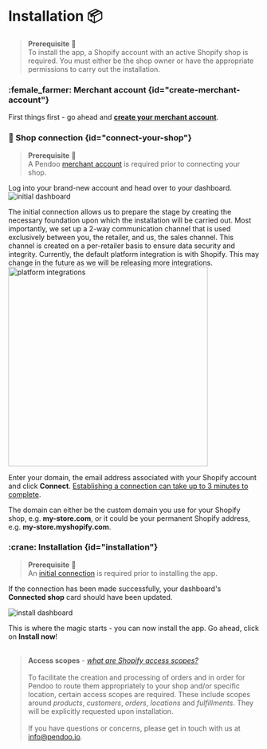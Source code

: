 # Installation :package:

>   <b>Prerequisite</b> :construction:<br/>
    To install the app, a Shopify account with an active Shopify shop is required. You must either be the shop owner or have 
    the appropriate permissions to carry out the installation.

### :female_farmer: Merchant account {id="create-merchant-account"}
First things first - go ahead and <a href="https://pendoo.io/merchant-signup" target="_blank"><b>create your merchant account</b></a>.

### :electric_plug: Shop connection {id="connect-your-shop"}

> <b>Prerequisite</b> :construction: <br/>A Pendoo [merchant account](#create-merchant-account) is required prior to connecting your shop.

Log into your brand-new account and head over to your dashboard.
<img src="Group 54.svg" alt="initial dashboard"/>

<note>
    The initial connection allows us to prepare the stage by creating the necessary foundation upon
    which the installation will be carried out. Most importantly, we set up a 2-way communication channel that is used exclusively
    between you, the retailer, and us, the sales channel. This channel is created on a per-retailer basis to ensure data security and integrity.
</note>


<tip>
    Currently, the default platform integration is with Shopify. This may change in the future as we will be releasing more 
    integrations.
    <img src="platform-integrations.png" alt="platform integrations" width="400"/>
</tip>

Enter your domain, the email address associated with your Shopify account and click <b>Connect</b>.
<u>Establishing a connection can take up to 3 minutes to complete</u>.

<note>
    The domain can either be the custom domain you use for your Shopify shop, e.g. <b>my-store.com</b>, or it could be
    your permanent Shopify address, e.g. <b>my-store.myshopify.com</b>.
</note>

### :crane: Installation {id="installation"}

> <b>Prerequisite</b> :construction:<br/>An [initial connection](#connect-your-shop) is required prior to installing the app.

If the connection has been made successfully, your dashboard's <b>Connected shop</b> card should have been updated.

<img src="install_dashboard.svg" alt="install dashboard"/>

This is where the magic starts - you can now install the app. Go ahead, click on <b>Install now</b>! <br/><br/>
> <b>Access scopes</b> - <i><a href="https://shopify.dev/docs/api/usage/access-scopes#authenticated-access-scopes">what are Shopify access scopes?</a></i><br/><br/>
To facilitate the creation and processing of orders and in order for Pendoo to route them appropriately to your shop and/or specific location,
certain access scopes are required. These include scopes around <i>products</i>, <i>customers</i>, <i>orders</i>, <i>locations</i> and <i>fulfillments</i>.
They will be explicitly requested upon installation. <br/><br/>If you have questions or concerns, please get in touch with us at
[info@pendoo.io](mailto:info@pendoo.io).

